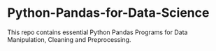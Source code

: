 # Python-Pandas-for-Data-Science
This repo contains essential Python Pandas Programs for Data Manipulation, Cleaning and Preprocessing.
